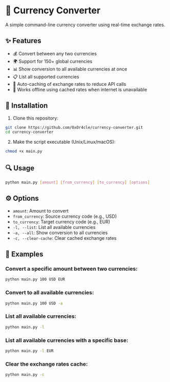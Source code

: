 # 💱 Currency Converter

A simple command-line currency converter using real-time exchange rates.

## ✨ Features

- 💰 Convert between any two currencies
- 🌍 Support for 150+ global currencies
- 📊 Show conversion to all available currencies at once
- 📋 List all supported currencies
- 🔄 Auto-caching of exchange rates to reduce API calls
- 🔌 Works offline using cached rates when internet is unavailable

## 🚀 Installation

1. Clone this repository:
```bash
git clone https://github.com/0xOr4cle/currency-converter.git
cd currency-converter
```

2. Make the script executable (Unix/Linux/macOS):
```bash
chmod +x main.py
```

## 🔍 Usage

```bash
python main.py [amount] [from_currency] [to_currency] [options]
```

## ⚙️ Options

- `amount`: Amount to convert
- `from_currency`: Source currency code (e.g., USD)
- `to_currency`: Target currency code (e.g., EUR)
- `-l, --list`: List all available currencies
- `-a, --all`: Show conversion to all currencies
- `-c, --clear-cache`: Clear cached exchange rates

## 📝 Examples

### Convert a specific amount between two currencies:
```bash
python main.py 100 USD EUR
```

### Convert to all available currencies:
```bash
python main.py 100 USD -a
```

### List all available currencies:
```bash
python main.py -l
```

### List all available currencies with a specific base:
```bash
python main.py -l EUR
```

### Clear the exchange rates cache:
```bash
python main.py -c
```

